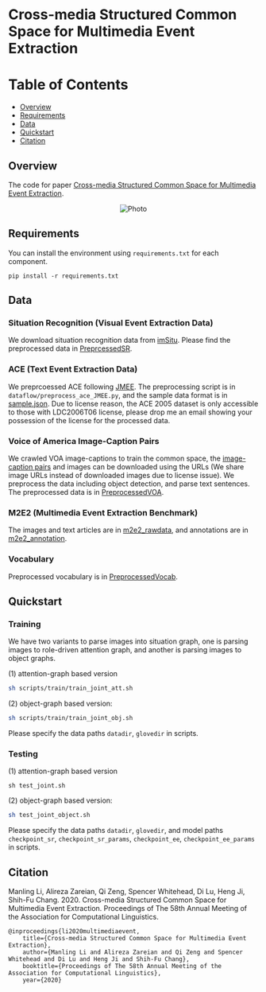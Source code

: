 # Cross-media Structured Common Space for Multimedia Event Extraction

Table of Contents
=================
  * [Overview](#overview)
  * [Requirements](#requirements)
  * [Data](#data)
  * [Quickstart](#quickstart)
  * [Citation](#citation)

## Overview
The code for paper [Cross-media Structured Common Space for Multimedia Event Extraction](http://blender.cs.illinois.edu/software/m2e2/).

<p align="center">
  <img src="./training-testing.jpg" alt="Photo" style="width="100%;"/>
</p>

## Requirements

You can install the environment using `requirements.txt` for each component.

```pip
pip install -r requirements.txt
```

## Data

### Situation Recognition (Visual Event Extraction Data)
We download situation recognition data from [imSitu](http://imsitu.org/). Please find the preprocessed data in [PreprcessedSR](https://drive.google.com/drive/folders/1h0qwYWeGEoCx8m-zwH-XcoPSyffmrC-c?usp=sharing).

### ACE (Text Event Extraction Data)
We preprcoessed ACE following [JMEE](https://github.com/lx865712528/EMNLP2018-JMEE/tree/master). The preprocessing script is in `dataflow/preprocess_ace_JMEE.py`, and the sample data format is in [sample.json](https://github.com/lx865712528/EMNLP2018-JMEE/blob/master/ace-05-splits/sample.json). Due to license reason, the ACE 2005 dataset is only accessible to those with LDC2006T06 license, please drop me an email showing your possession of the license for the processed data.

### Voice of America Image-Caption Pairs
We crawled VOA image-captions to train the common space, the [image-caption pairs](https://uofi.box.com/s/xtn9p6m8z5qtjbbi5tqrl45tn6apew4x) and images can be downloaded using the URLs (We share image URLs instead of downloaded images due to license issue). We preprocess the data including object detection, and parse text sentences. The preprocessed data is in [PreprocessedVOA](https://drive.google.com/drive/folders/1I9vMGIhWZpKqxQYip91eLoDRnrkqRxnt?usp=sharing).

### M2E2 (Multimedia Event Extraction Benchmark)

The images and text articles are in [m2e2_rawdata](https://drive.google.com/file/d/1xtFMjt_eYgeBts5rBomOWbPo7wV_mnhy/view?usp=sharing), and annotations are in [m2e2_annotation](http://blender.cs.illinois.edu/software/m2e2/m2e2_v0.1/m2e2_annotations.zip).

### Vocabulary
Preprocessed vocabulary is in [PreprocessedVocab](https://drive.google.com/drive/folders/1MWklNkpedJp-P80wpKF-WOQAvYaYKzP2?usp=sharing).


## Quickstart

### Training

We have two variants to parse images into situation graph, one is parsing images to role-driven attention graph, and another is parsing images to object graphs.

(1) attention-graph based version
```bash
sh scripts/train/train_joint_att.sh 
```
(2) object-graph based version: 
```bash
sh scripts/train/train_joint_obj.sh 
```
Please specify the data paths `datadir`, `glovedir` in scripts. 


### Testing

(1) attention-graph based version
```
sh test_joint.sh
```
(2) object-graph based version: 
```bash
sh test_joint_object.sh
```

Please specify the data paths `datadir`, `glovedir`, and model paths `checkpoint_sr`, `checkpoint_sr_params`, `checkpoint_ee`, `checkpoint_ee_params` in scripts. 


## Citation

Manling Li, Alireza Zareian, Qi Zeng, Spencer Whitehead, Di Lu, Heng Ji, Shih-Fu Chang. 2020. Cross-media Structured Common Space for Multimedia Event Extraction. Proceedings of The 58th Annual Meeting of the Association for Computational Linguistics.
```
@inproceedings{li2020multimediaevent,
    title={Cross-media Structured Common Space for Multimedia Event Extraction},
    author={Manling Li and Alireza Zareian and Qi Zeng and Spencer Whitehead and Di Lu and Heng Ji and Shih-Fu Chang},
    booktitle={Proceedings of The 58th Annual Meeting of the Association for Computational Linguistics},
    year={2020}
```
